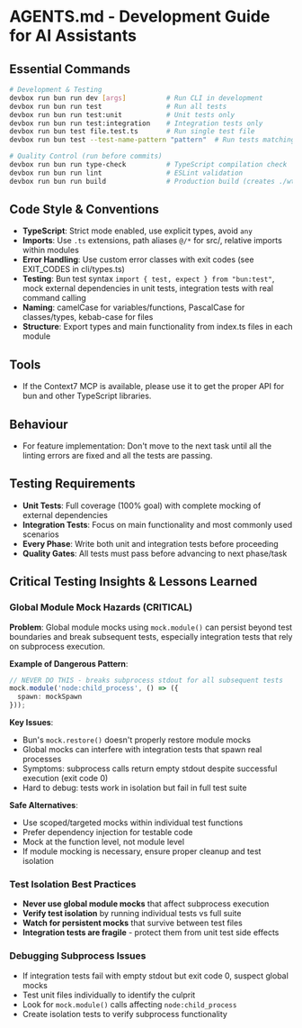 # AGENTS.md - Development Guide for AI Assistants

## Essential Commands
```bash
# Development & Testing
devbox run bun run dev [args]          # Run CLI in development
devbox run bun run test                # Run all tests  
devbox run bun run test:unit           # Unit tests only
devbox run bun run test:integration    # Integration tests only
devbox run bun test file.test.ts       # Run single test file
devbox run bun test --test-name-pattern "pattern"  # Run tests matching pattern

# Quality Control (run before commits)
devbox run bun run type-check          # TypeScript compilation check
devbox run bun run lint                # ESLint validation
devbox run bun run build               # Production build (creates ./wt binary)
```

## Code Style & Conventions
- **TypeScript**: Strict mode enabled, use explicit types, avoid `any`
- **Imports**: Use `.ts` extensions, path aliases `@/*` for src/, relative imports within modules
- **Error Handling**: Use custom error classes with exit codes (see EXIT_CODES in cli/types.ts)
- **Testing**: Bun test syntax `import { test, expect } from "bun:test"`, mock external dependencies in unit tests, integration tests with real command calling
- **Naming**: camelCase for variables/functions, PascalCase for classes/types, kebab-case for files
- **Structure**: Export types and main functionality from index.ts files in each module

## Tools
- If the Context7 MCP is available, please use it to get the proper API for bun and other TypeScript libraries.

## Behaviour
- For feature implementation: Don't move to the next task until all the linting errors are fixed and all the tests are passing.

## Testing Requirements
- **Unit Tests**: Full coverage (100% goal) with complete mocking of external dependencies
- **Integration Tests**: Focus on main functionality and most commonly used scenarios
- **Every Phase**: Write both unit and integration tests before proceeding
- **Quality Gates**: All tests must pass before advancing to next phase/task 

## Critical Testing Insights & Lessons Learned

### Global Module Mock Hazards (CRITICAL)
**Problem**: Global module mocks using `mock.module()` can persist beyond test boundaries and break subsequent tests, especially integration tests that rely on subprocess execution.

**Example of Dangerous Pattern**:
```typescript
// NEVER DO THIS - breaks subprocess stdout for all subsequent tests
mock.module('node:child_process', () => ({
  spawn: mockSpawn
}));
```

**Key Issues**:
- Bun's `mock.restore()` doesn't properly restore module mocks
- Global mocks can interfere with integration tests that spawn real processes
- Symptoms: subprocess calls return empty stdout despite successful execution (exit code 0)
- Hard to debug: tests work in isolation but fail in full test suite

**Safe Alternatives**:
- Use scoped/targeted mocks within individual test functions
- Prefer dependency injection for testable code
- Mock at the function level, not module level
- If module mocking is necessary, ensure proper cleanup and test isolation

### Test Isolation Best Practices
- **Never use global module mocks** that affect subprocess execution
- **Verify test isolation** by running individual tests vs full suite
- **Watch for persistent mocks** that survive between test files
- **Integration tests are fragile** - protect them from unit test side effects

### Debugging Subprocess Issues
- If integration tests fail with empty stdout but exit code 0, suspect global mocks
- Test unit files individually to identify the culprit
- Look for `mock.module()` calls affecting `node:child_process`
- Create isolation tests to verify subprocess functionality

